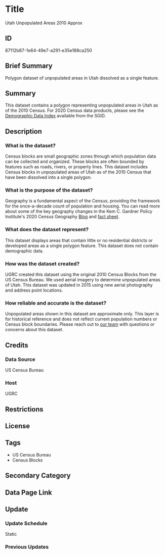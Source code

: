 # Title

Utah Unpopulated Areas 2010 Approx

## ID

87112b87-1e64-49e7-a291-e35e188ca250

## Brief Summary

Polygon dataset of unpopulated areas in Utah dissolved as a single feature.

## Summary

This dataset contains a polygon representing unpopulated areas in Utah as of the 2010 Census. For 2020 Census data products, please see the [Demographic Data Index](https://gis.utah.gov/products/sgid/demographic/) available from the SGID.

## Description

### What is the dataset?

Census blocks are small geographic zones through which population data can be collected and organized. These blocks are often bounded by features such as roads, rivers, or property lines. This dataset includes Census blocks in unpopulated areas of Utah as of the 2010 Census that have been dissolved into a single polygon.

### What is the purpose of the dataset?

Geography is a fundamental aspect of the Census, providing the framework for the once-a-decade count of population and housing. You can read more about some of the key geography changes in the Kem C. Gardner Policy Institute's 2020 Census Geography [Blog](https://gardner.utah.edu/blog/blog-whats-new-in-utahs-census-2020-geography/) and [fact sheet](https://d36oiwf74r1rap.cloudfront.net/wp-content/uploads/Geog-FS-Mar2021.pdf).

### What does the dataset represent?

This dataset displays areas that contain little or no residential districts or developed areas as a single polygon feature. This dataset does not contain demographic data.

### How was the dataset created?

UGRC created this dataset using the original 2010 Census Blocks from the US Census Bureau. We used aerial imagery to determine unpopulated areas of Utah. This dataset was updated in 2015 using new aerial photography and address point locations.

### How reliable and accurate is the dataset?

Unpopulated areas shown in this dataset are approximate only. This layer is for historical reference and does not reflect current population numbers or Census block boundaries. Please reach out to [our team](https://gis.utah.gov/contact/) with questions or concerns about this dataset.

## Credits

### Data Source

US Census Bureau

### Host

UGRC

## Restrictions

## License

## Tags

- US Census Bureau
- Census Blocks

## Secondary Category

## Data Page Link

## Update

### Update Schedule

Static

### Previous Updates
